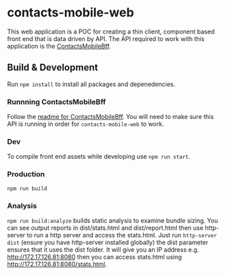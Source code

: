# contacts-mobile-web
This web application is a POC for creating a thin client, component based front end that is data driven by API. The API required to work with this application is the  [ContactsMobileBff](https://github.com/jameschristou/ContactsMobileBff).

## Build & Development
Run `npm install` to install all packages and depenedencies.

### Runnning ContactsMobileBff
Follow the [readme for ContactsMobileBff](https://github.com/jameschristou/ContactsMobileBff). You will need to make sure this API is running in order for `contacts-mobile-web` to work.

### Dev
To compile front end assets while developing use `npm run start`.

### Production
`npm run build`

### Analysis
`npm run build:analyze` builds static analysis to examine bundle sizing. You can see output reports in dist/stats.html and dist/report.html
then use http-server to run a http server and access the stats.html. Just run `http-server dist` (ensure you have http-server installed globally)
the dist parameter ensures that it uses the dist folder. It will give you an IP address e.g. http://172.17.126.81:8080 then you can access
stats.html using http://172.17.126.81:8080/stats.html.